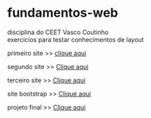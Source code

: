 # fundamentos-web
disciplina do CEET Vasco Coutinho\
exercícios para testar conhecimentos de layout

primeiro site >> [clique aqui](https://luisarturrangel.github.io/fundamentos-web/primeiro/index.html "primeiro site")

segundo site >> [Clique aqui](https://luisarturrangel.github.io/fundamentos-web/segundo/index.html "segundo site")

terceiro site >> [Clique aqui](https://luisarturrangel.github.io/fundamentos-web/terceiro/index.html "terceiro site")

site bootstrap >> [Clique aqui](https://luisarturrangel.github.io/fundamentos-web/bootstrap/index.html "site bootstrap")

projeto final >> [Clique aqui](https://luisarturrangel.github.io/fundamentos-web/projeto%20final/ "projeto final")
